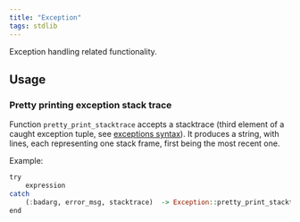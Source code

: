 ```yaml
---
title: "Exception"
tags: stdlib
---
```


Exception handling related functionality.

## Usage


### Pretty printing exception stack trace
Function `pretty_print_stacktrace` accepts a stacktrace (third element of a caught exception tuple, see [exceptions syntax](/syntax/#exceptions)). It produces a string, with lines, each representing one stack frame, first being the most recent one.

Example:
```haskell
try
    expression
catch
    (:badarg, error_msg, stacktrace)  -> Exception::pretty_print_stacktrace stacktrace |> IO::println_err
end
```

